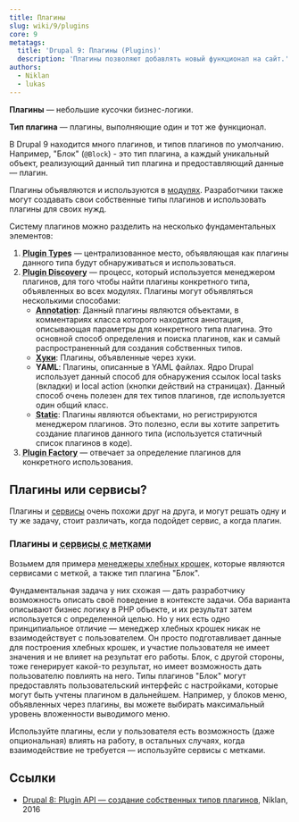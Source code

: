 ```yaml
---
title: Плагины
slug: wiki/9/plugins
core: 9
metatags:
  title: 'Drupal 9: Плагины (Plugins)'
  description: 'Плагины позволяют добавлять новый функционал на сайт.'
authors:
  - Niklan
  - lukas
---
```


**Плагины** — небольшие кусочки бизнес-логики.

**Тип плагина** — плагины, выполняющие один и тот же функционал.

В Drupal 9 находится много плагинов, и типов плагинов по умолчанию. Например, "Блок" (`@Block`) - это тип плагина, а каждый уникальный объект, реализующий данный тип плагина и предоставляющий данные — плагин.

Плагины объявляются и используются в [модулях](../modules/index.md). Разработчики также могут создавать свои собственные типы плагинов и использовать плагины для своих нужд.

Систему плагинов можно разделить на несколько фундаментальных элементов:

1. <abbr title="Типы плагинов">**Plugin Types**</abbr> — централизованное место, объявляющая как плагины данного типа будут обнаруживаться и использоваться.
1. <abbr title="Исследователь плагинов">**Plugin Discovery**</abbr> — процесс, который используется менеджером плагинов, для того чтобы найти плагины конкретного типа, объявленных во всех модулях. Плагины могут объявляться несколькими способами:
   - <abbr title="Аннотация — специально отформатированный PHP комментарий.">**Annotation**</abbr>: Данный плагины являются объектами, в комментариях класса которого находится аннотация, описывающая параметры для конкретного типа плагина. Это основной способ определения и поиска плагинов, как и самый распространенный для создания собственных типов.
   - [**Хуки**](../hooks/index.md): Плагины, объявленные через хуки.
   - **YAML**: Плагины, описанные в YAML файлах. Ядро Drupal использует данный способ для обнаружения ссылок local tasks (вкладки) и local action (кнопки действий на страницах). Данный способ очень полезен для тех типов плагинов, где используется один общий класс.
   - <abbr title="Статический">**Static**</abbr>: Плагины являются объектами, но регистрируются менеджером плагинов. Это полезно, если вы хотите запретить создание плагинов данного типа (используется статичный список плагинов в коде).
1. <abbr title="Фабрика плагинов">**Plugin Factory**</abbr> — отвечает за определение плагинов для конкретного использования.

## Плагины или сервисы?

Плагины и [сервисы](../services/index.md) очень похожи друг на друга, и могут решать одну и ту же задачу, стоит различать, когда подойдет сервис, а когда плагин.

### Плагины и <abbr title="Tagged services">сервисы с метками</abbr>

Возьмем для примера <abbr title="Breadcrumb Manager">менеджеры хлебных крошек</abbr>, которые являются сервисами с меткой, а также тип плагина "Блок".

Фундаментальная задача у них схожая — дать разработчику возможность описать своё поведение в контексте задачи. Оба варианта описывают бизнес логику в PHP объекте, и их результат затем используется с определенной целью. Но у них есть одно принципиальное отличие — менеджер хлебных крошек никак не взаимодействует с пользователем. Он просто подготавливает данные для построения хлебных крошек, и участие пользователя не имеет значения и не влияет на результат его работы. Блок, с другой стороны, тоже генерирует какой-то результат, но имеет возможность дать пользователю повлиять на него. Типы плагинов "Блок" могут предоставлять пользовательский интерфейс с настройками, которые могут быть учтены плагином в дальнейшем. Например, у блоков меню, объявленных через плагины, вы можете выбирать максимальный уровень вложенности выводимого меню.

Используйте плагины, если у пользователя есть возможность (даже опциональная) влиять на работу, в остальных случаях, когда взаимодействие не требуется — используйте сервисы с метками.

## Ссылки

- [Drupal 8: Plugin API — создание собственных типов плагинов](https://niklan.net/blog/134), Niklan, 2016
